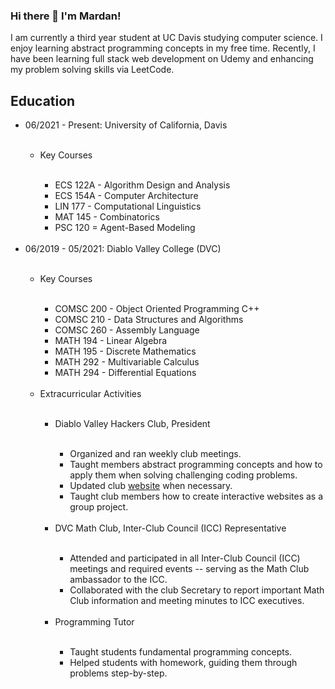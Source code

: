
<!--
**Mardan21/Mardan21** is a ✨ _special_ ✨ repository because its `README.md` (this file) appears on your GitHub profile.

Here are some ideas to get you started:

- 🔭 I’m currently working on ...
- 🌱 I’m currently learning ...
- 👯 I’m looking to collaborate on ...
- 🤔 I’m looking for help with ...
- 💬 Ask me about ...
- 📫 How to reach me: ...
- 😄 Pronouns: ...
- ⚡ Fun fact: ...
-->

### Hi there 👋 I'm Mardan!

I am currently a third year student at UC Davis studying computer
science. I enjoy learning abstract programming concepts in
my free time. Recently, I have been learning full stack web development
on Udemy and enhancing my problem solving skills via LeetCode.

## Education
<ul>
  <li>06/2021 - Present: University of California, Davis</li>
  <br>
  <ul>
    <li>Key Courses</li>
    <br>
    <ul>
      <li>ECS 122A - Algorithm Design and Analysis</li>
      <li>ECS 154A - Computer Architecture</li>
      <li>LIN 177 - Computational Linguistics</li>
      <li>MAT 145 - Combinatorics</li>
      <li>PSC 120 = Agent-Based Modeling</li>
    </ul>
  </ul>
  <br>
  <li>06/2019 - 05/2021: Diablo Valley College (DVC)</li>
  <br>
  <ul>
    <li>Key Courses</li>
    <br>
    <ul>
      <li>COMSC 200 - Object Oriented Programming C++</li>
      <li>COMSC 210 - Data Structures and Algorithms</li>
      <li>COMSC 260 - Assembly Language</li>
      <li>MATH 194 - Linear Algebra</li>
      <li>MATH 195 - Discrete Mathematics</li>
      <li>MATH 292 - Multivariable Calculus</li>
      <li>MATH 294 - Differential Equations</li>
    </ul>
    <br>
    <li>Extracurricular Activities</li>
    <br>
    <ul>
      <li>Diablo Valley Hackers Club, President</li>
      <br>
      <ul>
        <li>Organized and ran weekly club meetings.</li>
        <li>Taught members abstract programming concepts and how to apply
        them when solving challenging coding problems.</li>
        <li>Updated club <a href="http://www.dvhackers.com/">website</a> when
        necessary.</li>
        <li>Taught club members how to create interactive websites as a group
        project.</li>
      </ul>
      <br>
      <li>DVC Math Club, Inter-Club Council (ICC) Representative</li>
      <br>
      <ul>
        <li>Attended and participated in all Inter-Club Council (ICC) meetings
        and required events -- serving as the Math Club ambassador to the ICC.</li>
        <li>Collaborated with the club Secretary to report important Math Club
        information and meeting minutes to ICC executives.</li>
      </ul>
      <br>
      <li>Programming Tutor</li>
      <br>
      <ul>
        <li>Taught students fundamental programming concepts.</li>
        <li>Helped students with homework, guiding them through
        problems step-by-step.</li>
      </ul>
    </ul>
  </ul>
</ul>
